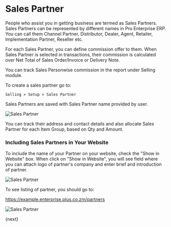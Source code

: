 <!-- add-breadcrumbs -->
# Sales Partner

People who assist you in getting business are termed as Sales Partners. Sales Partners can be represented by different names in Pro Enterprise ERP. You can call them Channel Partner, Distributor, Dealer, Agent, Retailer, Implementation Partner, Reseller etc.

For each Sales Partner, you can define commission offer to them. When Sales Partner is selected in transactions, their commission is calculated over Net Total of Sales Order/Invoice or Delivery Note.

You can track Sales Personwise commission in the report under Selling module.

To create a sales partner go to:

`Selling > Setup > Sales Partner`

Sales Partners are saved with Sales Partner name provided by user.

<img class="screenshot" alt="Sales Partner" src="/docs/assets/img/selling/sales-partner.png">

You can track their address and contact details and also allocate Sales Partner for each Item Group, based on Qty and Amount.

### Including Sales Partners in Your Website

To include the name of your Partner on your website, check the "Show in
Website" box. When click on "Show in Website", you will see field where you can attach logo of partner's company and enter brief and introduction of partner.

<img class="screenshot" alt="Sales Partner" src="/docs/assets/img/selling/sales-partner-website.png">

To see listing of partner, you should go to:

https://example.enterprise.plus.co.zm/partners

<img class="screenshot" alt="Sales Partner" src="/docs/assets/img/crm/sales-partner-listing.png">


{next}
